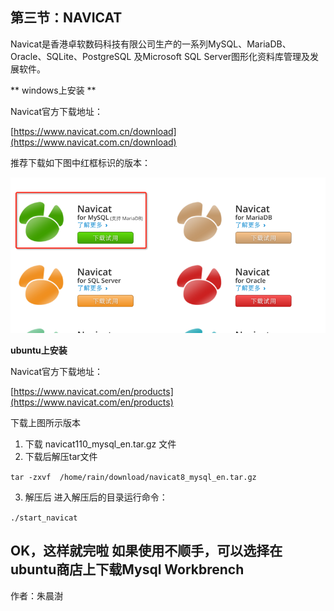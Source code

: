 ## 第三节：NAVICAT

Navicat是香港卓软数码科技有限公司生产的一系列MySQL、MariaDB、Oracle、SQLite、PostgreSQL 及Microsoft SQL Server图形化资料库管理及发展软件。

**  windows上安装 **

Navicat官方下载地址：

[https://www.navicat.com.cn/download](https://www.navicat.com.cn/download) 

推荐下载如下图中红框标识的版本：

![](image/2016-06-24_576c8cfcece38.png) 

**ubuntu上安装**

Navicat官方下载地址：

[https://www.navicat.com/en/products](https://www.navicat.com/en/products) 

下载上图所示版本
1. 下载 navicat110_mysql_en.tar.gz 文件 
2. 下载后解压tar文件

`tar -zxvf  /home/rain/download/navicat8_mysql_en.tar.gz`

3. 解压后  进入解压后的目录运行命令：

`./start_navicat`

OK，这样就完啦
如果使用不顺手，可以选择在ubuntu商店上下载Mysql Workbrench 
---

作者：朱晨澍
